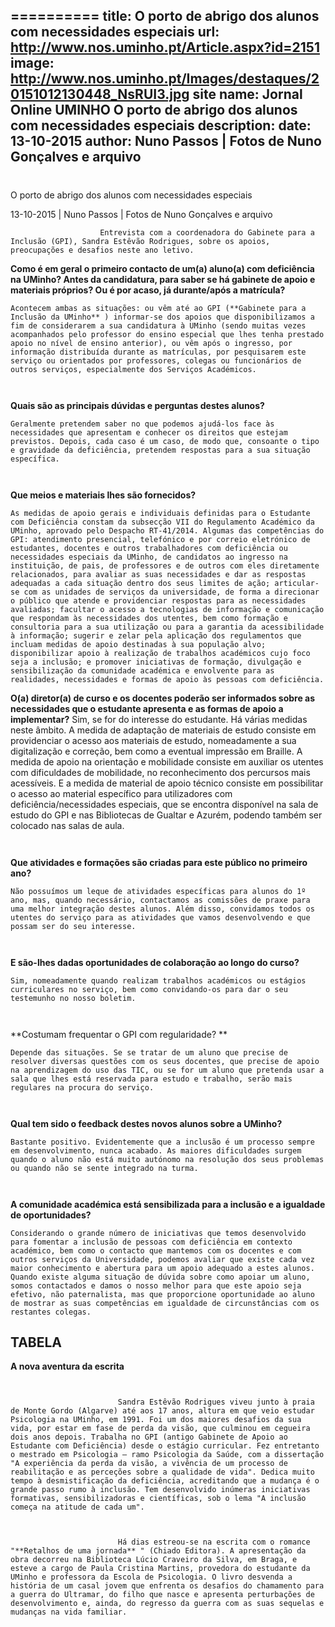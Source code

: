 ==========
 title: O porto de abrigo dos alunos com necessidades especiais
url: http://www.nos.uminho.pt/Article.aspx?id=2151
image: http://www.nos.uminho.pt/Images/destaques/20151012130448_NsRUI3.jpg
site name: Jornal Online UMINHO O porto de abrigo dos alunos com necessidades especiais
description: 
date: 13-10-2015
author: Nuno Passos | Fotos de Nuno Gonçalves e arquivo
 --- 
# 

O porto de abrigo dos alunos com necessidades especiais

13-10-2015 | Nuno Passos | Fotos de Nuno Gonçalves e arquivo

                        Entrevista com a coordenadora do Gabinete para a Inclusão (GPI), Sandra Estêvão Rodrigues, sobre os apoios, preocupações e desafios neste ano letivo.

**Como é em geral o primeiro contacto de um(a) aluno(a) com deficiência na UMinho? Antes da candidatura, para saber se há gabinete de apoio e materiais próprios? Ou é por acaso, já durante/após a matrícula?** 

	Acontecem ambas as situações: ou vêm até ao GPI (**Gabinete para a Inclusão da UMinho** ) informar-se dos apoios que disponibilizamos a fim de considerarem a sua candidatura à UMinho (sendo muitas vezes acompanhados pelo professor do ensino especial que lhes tenha prestado apoio no nível de ensino anterior), ou vêm após o ingresso, por informação distribuída durante as matrículas, por pesquisarem este serviço ou orientados por professores, colegas ou funcionários de outros serviços, especialmente dos Serviços Académicos.

	 

**Quais são as principais dúvidas e perguntas destes alunos?** 

	Geralmente pretendem saber no que podemos ajudá-los face às necessidades que apresentam e conhecer os direitos que estejam previstos. Depois, cada caso é um caso, de modo que, consoante o tipo e gravidade da deficiência, pretendem respostas para a sua situação específica.

	 

**Que meios e materiais lhes são fornecidos?** 

	As medidas de apoio gerais e individuais definidas para o Estudante com Deficiência constam da subsecção VII do Regulamento Académico da UMinho, aprovado pelo Despacho RT-41/2014. Algumas das competências do GPI: atendimento presencial, telefónico e por correio eletrónico de estudantes, docentes e outros trabalhadores com deficiência ou necessidades especiais da UMinho, de candidatos ao ingresso na instituição, de pais, de professores e de outros com eles diretamente relacionados, para avaliar as suas necessidades e dar as respostas adequadas a cada situação dentro dos seus limites de ação; articular-se com as unidades de serviços da universidade, de forma a direcionar o público que atende e providenciar respostas para as necessidades avaliadas; facultar o acesso a tecnologias de informação e comunicação que respondam às necessidades dos utentes, bem como formação e consultoria para a sua utilização ou para a garantia da acessibilidade à informação; sugerir e zelar pela aplicação dos regulamentos que incluam medidas de apoio destinadas à sua população alvo; disponibilizar apoio à realização de trabalhos académicos cujo foco seja a inclusão; e promover iniciativas de formação, divulgação e sensibilização da comunidade académica e envolvente para as realidades, necessidades e formas de apoio às pessoas com deficiência.

**O(a) diretor(a) de curso e os docentes poderão ser informados sobre as necessidades que o estudante apresenta e as formas de apoio a implementar?** 
	Sim, se for do interesse do estudante. Há várias medidas neste âmbito. A medida de adaptação de materiais de estudo consiste em providenciar o acesso aos materiais de estudo, nomeadamente a sua digitalização e correção, bem como a eventual impressão em Braille. A medida de apoio na orientação e mobilidade consiste em auxiliar os utentes com dificuldades de mobilidade, no reconhecimento dos percursos mais acessíveis. E a medida de material de apoio técnico consiste em possibilitar o acesso ao material específico para utilizadores com deficiência/necessidades especiais, que se encontra disponível na sala de estudo do GPI e nas Bibliotecas de Gualtar e Azurém, podendo também ser colocado nas salas de aula.

	 

**Que atividades e formações são criadas para este público no primeiro ano?** 

	Não possuímos um leque de atividades específicas para alunos do 1º ano, mas, quando necessário, contactamos as comissões de praxe para uma melhor integração destes alunos. Além disso, convidamos todos os utentes do serviço para as atividades que vamos desenvolvendo e que possam ser do seu interesse.

	 

**E são-lhes dadas oportunidades de colaboração ao longo do curso?** 

	Sim, nomeadamente quando realizam trabalhos académicos ou estágios curriculares no serviço, bem como convidando-os para dar o seu testemunho no nosso boletim.

	 

**Costumam frequentar o GPI com regularidade? ** 

	Depende das situações. Se se tratar de um aluno que precise de resolver diversas questões com os seus docentes, que precise de apoio na aprendizagem do uso das TIC, ou se for um aluno que pretenda usar a sala que lhes está reservada para estudo e trabalho, serão mais regulares na procura do serviço.

	 

**Qual tem sido o feedback destes novos alunos sobre a UMinho?** 

	Bastante positivo. Evidentemente que a inclusão é um processo sempre em desenvolvimento, nunca acabado. As maiores dificuldades surgem quando o aluno não está muito autónomo na resolução dos seus problemas ou quando não se sente integrado na turma.

	 

**A comunidade académica está sensibilizada para a inclusão e a igualdade de oportunidades?** 

	Considerando o grande número de iniciativas que temos desenvolvido para fomentar a inclusão de pessoas com deficiência em contexto académico, bem como o contacto que mantemos com os docentes e com outros serviços da Universidade, podemos avaliar que existe cada vez maior conhecimento e abertura para um apoio adequado a estes alunos. Quando existe alguma situação de dúvida sobre como apoiar um aluno, somos contactados e damos o nosso melhor para que este apoio seja efetivo, não paternalista, mas que proporcione oportunidade ao aluno de mostrar as suas competências em igualdade de circunstâncias com os restantes colegas.

## TABELA

**A nova aventura da escrita** 

							 

							Sandra Estêvão Rodrigues viveu junto à praia de Monte Gordo (Algarve) até aos 17 anos, altura em que veio estudar Psicologia na UMinho, em 1991. Foi um dos maiores desafios da sua vida, por estar em fase de perda da visão, que culminou em cegueira dois anos depois. Trabalha no GPI (antigo Gabinete de Apoio ao Estudante com Deficiência) desde o estágio curricular. Fez entretanto o mestrado em Psicologia – ramo Psicologia da Saúde, com a dissertação "A experiência da perda da visão, a vivência de um processo de reabilitação e as perceções sobre a qualidade de vida". Dedica muito tempo à desmistificação da deficiência, acreditando que a mudança é o grande passo rumo à inclusão. Tem desenvolvido inúmeras iniciativas formativas, sensibilizadoras e científicas, sob o lema "A inclusão começa na atitude de cada um".

							 

							Há dias estreou-se na escrita com o romance "**Retalhos de uma jornada** " (Chiado Editora). A apresentação da obra decorreu na Biblioteca Lúcio Craveiro da Silva, em Braga, e esteve a cargo de Paula Cristina Martins, provedora do estudante da UMinho e professora da Escola de Psicologia. O livro desvenda a história de um casal jovem que enfrenta os desafios do chamamento para a guerra do Ultramar, do filho que nasce e apresenta perturbações de desenvolvimento e, ainda, do regresso da guerra com as suas sequelas e mudanças na vida familiar.
							 

		 


